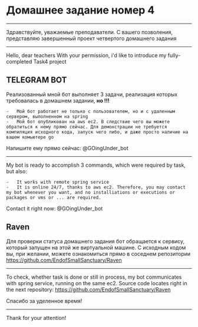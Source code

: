 # Домашнее задание номер 4
____

Здравствуйте, уважаемые преподаватели. С вашего позволения, представляю завершенный проект четвертого домашнего задания
____
Hello, dear teachers
With your permission, i'd like to introduce my fully-completed Task4 project


## TELEGRAM BOT 

Реализованный мной бот выполняет 3 задачи, реализация которых требовалась в домашнем задании, **но !!!**

    -   Мой бот работает не только с пользователем, но и с удаленным сервером, выполненном на spring 
    -   Мой бот опубликован на aws ec2. В следствие чего вы можете обратиться к нему прямо сейчас. Для демонстрации не требуется компиляция исходного кода, запуск чего либо, и даже просто наличие на вашем комьютере go 

Напишите ему прямо сейчас: @GOingUnder_bot

____

My bot is ready to accomplish 3 commands, which were required by task, but also:
    
    -   It works with remote spring service
    -   It is online 24/7, thanks to aws ec2. Therefore, you may contact my bot whenever you want, and no installiations or executions or packages or vms or ... are required.

Contact it right now: @GOingUnder_bot

## Raven 

Для проверки статуса домашнего задания бот обращается к сервису, который запущен на этой же виртуальной машине. 
С исходным кодом вы, при желании, можете ознакомиться прямо в соседнем репозитории https://github.com/EndofSmallSanctuary/Raven

____

To check, whether task is done or still in process, my bot communicates with spring service, running on the same ec2. 
Source code locates right in the next repository: https://github.com/EndofSmallSanctuary/Raven



Спасибо за уделенное время!
____
Thank for your attention!
